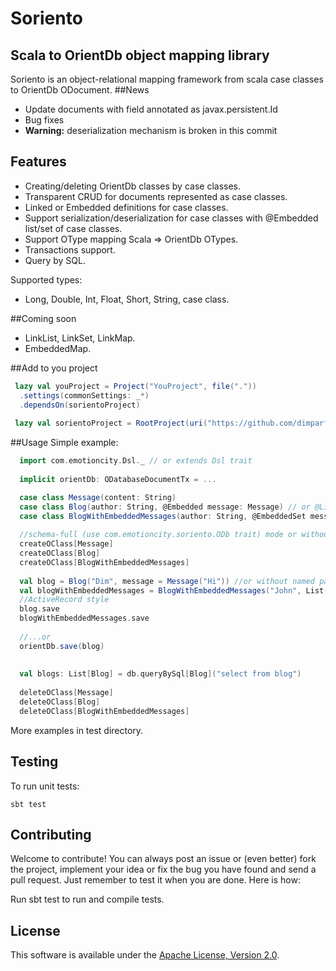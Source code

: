 Soriento
========

## Scala to OrientDb object mapping library

Soriento is an object-relational mapping framework from scala case classes to OrientDb ODocument.
##News
 - Update documents with field annotated as javax.persistent.Id
 - Bug fixes
 - <strong>Warning:</strong> deserialization mechanism is broken in this commit

## Features

 - Creating/deleting OrientDb classes by case classes.
 - Transparent CRUD for documents represented as case classes.
 - Linked or Embedded definitions for case classes.
 - Support serialization/deserialization for case classes with @Embedded list/set of case classes.
 - Support OType mapping Scala => OrientDb OTypes.
 - Transactions support.
 - Query by SQL.
 
Supported types:
- Long, Double, Int, Float, Short, String, case class.

##Coming soon
- LinkList, LinkSet, LinkMap.
- EmbeddedMap.

##Add to you project
```scala
 lazy val youProject = Project("YouProject", file("."))
  .settings(commonSettings: _*)
  .dependsOn(sorientoProject)
  
 lazy val sorientoProject = RootProject(uri("https://github.com/dimparf/Soriento.git#master"))
```

##Usage
Simple example:
```scala
  import com.emotioncity.Dsl._ // or extends Dsl trait
  
  implicit orientDb: ODatabaseDocumentTx = ...

  case class Message(content: String)
  case class Blog(author: String, @Embedded message: Message) // or @Linked
  case class BlogWithEmbeddedMessages(author: String, @EmbeddedSet messages: List[Message])
  
  //schema-full (use com.emotioncity.soriento.ODb trait) mode or without this lines - schema less
  createOClass[Message] 
  createOClass[Blog]
  createOClass[BlogWithEmbeddedMessages]
  
  val blog = Blog("Dim", message = Message("Hi")) //or without named params Blog("Dim", Message("Hi))
  val blogWithEmbeddedMessages = BlogWithEmbeddedMessages("John", List(Message("Hi"), Message("New blog note")))
  //ActiveRecord style
  blog.save
  blogWithEmbeddedMessages.save
  
  //...or
  orientDb.save(blog)
  
  
  val blogs: List[Blog] = db.queryBySql[Blog]("select from blog")
    
  deleteOClass[Message]
  deleteOClass[Blog]
  deleteOClass[BlogWithEmbeddedMessages]
```

More examples in test directory.

## Testing
To run unit tests:

    sbt test

## Contributing

Welcome to contribute!
You can always post an issue or (even better) fork the project, implement your idea or fix the bug you have found and send a pull request. 
Just remember to test it when you are done. Here is how:

Run sbt test to run and compile tests.
    
## License
This software is available under the [Apache License, Version 2.0](LICENSE).    
